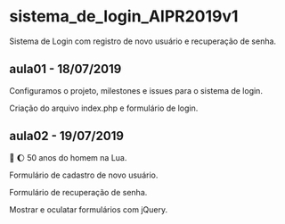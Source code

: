 # sistema_de_login_AIPR2019v1
Sistema de Login com registro de novo usuário e recuperação de senha.

## aula01 - 18/07/2019
Configuramos o projeto, milestones e issues para o sistema de login.

Criação do arquivo index.php e formulário de login.

## aula02 - 19/07/2019 
:rocket: :moon: 50 anos do homem na Lua.

Formulário de cadastro de novo usuário.

Formulário de recuperação de senha.

Mostrar e oculatar formulários com jQuery.

